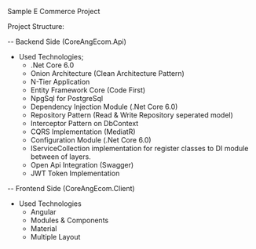 Sample E Commerce Project


Project Structure:

-- Backend Side (CoreAngEcom.Api)

  - Used Technologies;
    - .Net Core 6.0
    - Onion Architecture (Clean Architecture Pattern)
    - N-Tier Application
    - Entity Framework Core (Code First)
    - NpgSql for PostgreSql
    - Dependency Injection Module (.Net Core 6.0)
    - Repository Pattern (Read & Write Repository seperated model)
    - Interceptor Pattern on DbContext
    - CQRS Implementation (MediatR)
    - Configuration Module (.Net Core 6.0)
    - IServiceCollection implementation for register classes to DI module between of layers.
    - Open Api Integration (Swagger)
    - JWT Token Implementation
    
    
    
-- Frontend Side (CoreAngEcom.Client)

  - Used Technologies
    - Angular
    - Modules & Components
    - Material
    - Multiple Layout 
